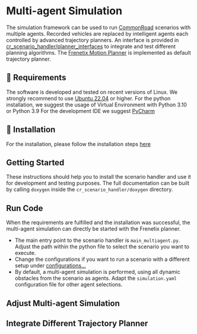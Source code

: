 # Multi-agent Simulation
The simulation framework can be used to run [CommonRoad](https://commonroad.in.tum.de/) scenarios with multiple agents. 
Recorded vehicles are replaced by intelligent agents each controlled by advanced trajectory planners.
An interface is provided in [cr_scenario_handler/planner_interfaces](../cr_scenario_handler/planner_interfaces) to integrate and test different planning algorithms.
The [Frenetix Motion Planner](../frenetix_motion_planner) is implemented as default trajectory planner. 


## 🚧 Requirements
The software is  developed and tested on recent versions of Linux. We strongly recommend to use [Ubuntu 22.04](https://ubuntu.com/download/desktop) or higher.
For the python installation, we suggest the usage of Virtual Environment with Python 3.10 or Python 3.9
For the development IDE we suggest [PyCharm](http://www.jetbrains.com/pycharm/)

## 🔧 Installation
For the installation, please follow the installation steps [here](../README.md#pre-installation-steps)

## Getting Started
These instructions should help you to install the scenario handler and use it for development and testing purposes.
The full documentation can be built by calling `doxygen` inside the `cr_scenario_handler/doxygen` directory.


## Run Code
When the requirements are fulfilled and the installation was successful, the multi-agent simulation can directly be started 
with the Frenetix planner.
* The main entry point to the scenario handler is `main_multiagent.py`. Adjust the path within the python file to select the scenario you want to execute.
* Change the configurations if you want to run a scenario with a different setup under [configurations...](../configurations)
* By default, a multi-agent simulation is performed, using all dynamic obstacles from the scenario as agents. Adapt the `simulation.yaml` configuration file for other agent selections.

## Adjust Multi-agent Simulation

## Integrate Different Trajectory Planner


